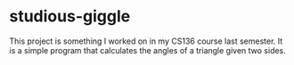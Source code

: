 # studious-giggle
This project is something I worked on in my CS136 course last semester. It is a simple program that calculates the angles of a triangle given two sides.
